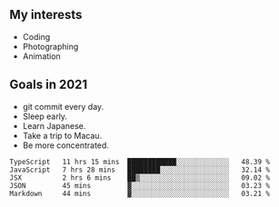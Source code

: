 ## My interests

- Coding
- Photographing
- Animation

## Goals in 2021

- git commit every day.
- Sleep early.
- Learn Japanese.
- Take a trip to Macau.
- Be more concentrated.

<!--START_SECTION:waka-->
```text
TypeScript   11 hrs 15 mins  ████████████░░░░░░░░░░░░░   48.39 % 
JavaScript   7 hrs 28 mins   ████████░░░░░░░░░░░░░░░░░   32.14 % 
JSX          2 hrs 6 mins    ██▒░░░░░░░░░░░░░░░░░░░░░░   09.02 % 
JSON         45 mins         ▓░░░░░░░░░░░░░░░░░░░░░░░░   03.23 % 
Markdown     44 mins         ▓░░░░░░░░░░░░░░░░░░░░░░░░   03.21 % 
```
<!--END_SECTION:waka-->
